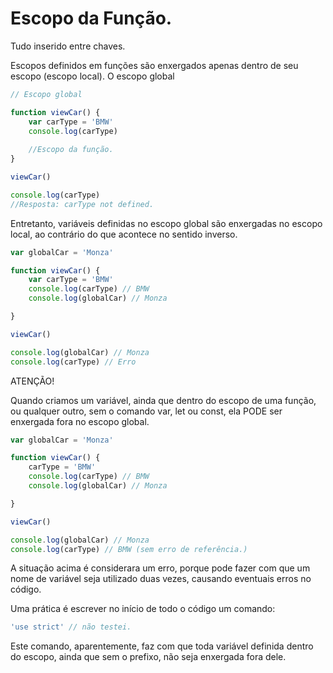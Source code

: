 # Escopo da Função.

Tudo inserido entre chaves.

Escopos definidos em funções são enxergados apenas dentro de seu escopo (escopo local). O escopo global

```js
// Escopo global

function viewCar() {
    var carType = 'BMW'
    console.log(carType)
    
    //Escopo da função.
}

viewCar()

console.log(carType)
//Resposta: carType not defined.
```
Entretanto, variáveis definidas no escopo global são enxergadas no escopo local, ao contrário do que acontece no sentido inverso.

```js
var globalCar = 'Monza'

function viewCar() {
    var carType = 'BMW'
    console.log(carType) // BMW
    console.log(globalCar) // Monza

}

viewCar()

console.log(globalCar) // Monza
console.log(carType) // Erro
```
ATENÇÃO!

Quando criamos um variável, ainda que dentro do escopo de uma função, ou qualquer outro, sem o comando var, let ou const, ela PODE ser enxergada fora no escopo global.

```js
var globalCar = 'Monza'

function viewCar() {
    carType = 'BMW'
    console.log(carType) // BMW
    console.log(globalCar) // Monza

}

viewCar()

console.log(globalCar) // Monza
console.log(carType) // BMW (sem erro de referência.)
```
A situação acima é considerara um erro, porque pode fazer com que um nome de variável seja utilizado duas vezes, causando eventuais erros no código.

Uma prática é escrever no início de todo o código um comando:
```js
'use strict' // não testei.
```
Este comando, aparentemente, faz com que toda variável definida dentro do escopo, ainda que sem o prefixo, não seja enxergada fora dele.





